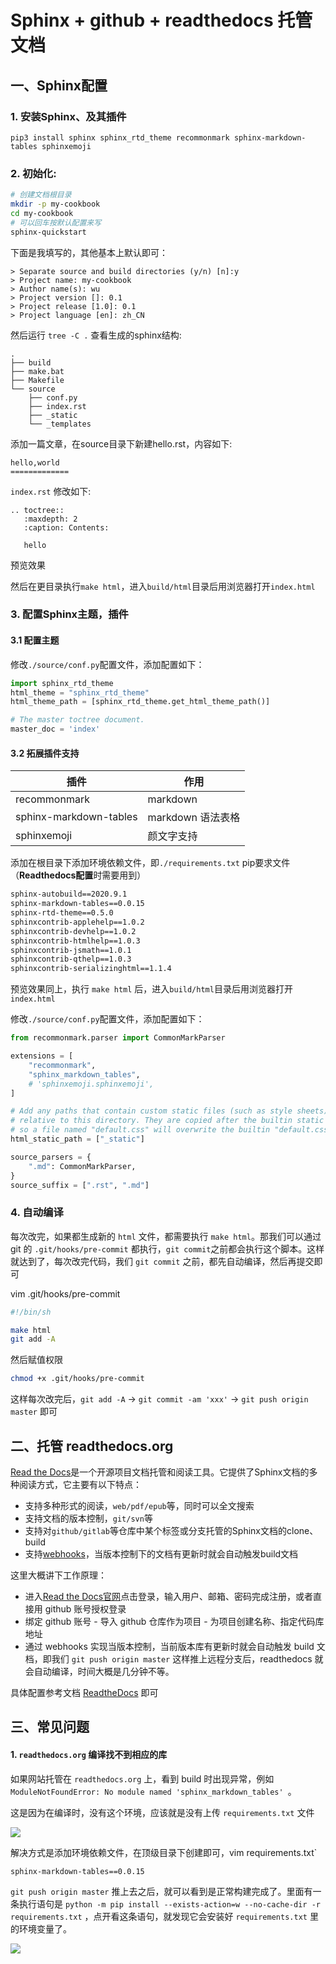 # Sphinx + github + readthedocs 托管文档

## 一、Sphinx配置 

### 1. 安装Sphinx、及其插件

```
pip3 install sphinx sphinx_rtd_theme recommonmark sphinx-markdown-tables sphinxemoji
```

### 2. 初始化:

```bash
# 创建文档根目录
mkdir -p my-cookbook
cd my-cookbook
# 可以回车按默认配置来写
sphinx-quickstart
```

下面是我填写的，其他基本上默认即可：

```
> Separate source and build directories (y/n) [n]:y
> Project name: my-cookbook
> Author name(s): wu
> Project version []: 0.1
> Project release [1.0]: 0.1
> Project language [en]: zh_CN
```

然后运行 `tree -C .` 查看生成的sphinx结构:

```
.
├── build
├── make.bat
├── Makefile
└── source
    ├── conf.py
    ├── index.rst
    ├── _static
    └── _templates
```

添加一篇文章，在source目录下新建hello.rst，内容如下:

```
hello,world
=============
```

`index.rst` 修改如下:

```
.. toctree::
   :maxdepth: 2
   :caption: Contents:

   hello
```

预览效果

然后在更目录执行`make html`，进入`build/html`目录后用浏览器打开`index.html`

### 3. 配置Sphinx主题，插件

#### 3.1 配置主题

修改`./source/conf.py`配置文件，添加配置如下：

```python
import sphinx_rtd_theme
html_theme = "sphinx_rtd_theme"
html_theme_path = [sphinx_rtd_theme.get_html_theme_path()]

# The master toctree document.
master_doc = 'index'
```

#### 3.2 拓展插件支持

| 插件                   | 作用              |
| ---------------------- | ----------------- |
| recommonmark           | markdown          |
| sphinx-markdown-tables | markdown 语法表格 |
| sphinxemoji            | 颜文字支持        |

添加在根目录下添加环境依赖文件，即`./requirements.txt` pip要求文件（**Readthedocs配置**时需要用到）

```bash
sphinx-autobuild==2020.9.1
sphinx-markdown-tables==0.0.15
sphinx-rtd-theme==0.5.0
sphinxcontrib-applehelp==1.0.2
sphinxcontrib-devhelp==1.0.2
sphinxcontrib-htmlhelp==1.0.3
sphinxcontrib-jsmath==1.0.1
sphinxcontrib-qthelp==1.0.3
sphinxcontrib-serializinghtml==1.1.4
```

预览效果同上，执行 `make html` 后，进入`build/html`目录后用浏览器打开`index.html`

修改`./source/conf.py`配置文件，添加配置如下：

```python
from recommonmark.parser import CommonMarkParser

extensions = [
    "recommonmark",
    "sphinx_markdown_tables",
    # 'sphinxemoji.sphinxemoji',
]

# Add any paths that contain custom static files (such as style sheets) here,
# relative to this directory. They are copied after the builtin static files,
# so a file named "default.css" will overwrite the builtin "default.css".
html_static_path = ["_static"]

source_parsers = {
    ".md": CommonMarkParser,
}
source_suffix = [".rst", ".md"]
```

### 4. 自动编译

每次改完，如果都生成新的 `html` 文件，都需要执行 `make html`。那我们可以通过 git 的 `.git/hooks/pre-commit` 都执行，`git commit`之前都会执行这个脚本。这样就达到了，每次改完代码，我们 `git commit` 之前，都先自动编译，然后再提交即可

vim .git/hooks/pre-commit

```bash
#!/bin/sh

make html
git add -A
```

然后赋值权限

```bash
chmod +x .git/hooks/pre-commit
```

这样每次改完后，`git add -A`  -> `git commit -am 'xxx'` -> `git push origin master` 即可

## 二、托管 readthedocs.org

[Read the Docs](https://readthedocs.org/)是一个开源项目文档托管和阅读工具。它提供了Sphinx文档的多种阅读方式，它主要有以下特点：

- 支持多种形式的阅读，`web/pdf/epub`等，同时可以全文搜索
- 支持文档的版本控制，`git/svn`等
- 支持对`github/gitlab`等仓库中某个标签或分支托管的Sphinx文档的clone、build
- 支持[webhooks](https://www.cnblogs.com/wangwangever/p/7467142.html)，当版本控制下的文档有更新时就会自动触发build文档

这里大概讲下工作原理：

- 进入[Read the Docs官网](https://readthedocs.org/)点击登录，输入用户、邮箱、密码完成注册，或者直接用 github 账号授权登录
- 绑定 github 账号 - 导入 github 仓库作为项目 - 为项目创建名称、指定代码库地址
- 通过 webhooks 实现当版本控制，当前版本库有更新时就会自动触发 build 文档，即我们 `git push origin master` 这样推上远程分支后，readthedocs 就会自动编译，时间大概是几分钟不等。

具体配置参考文档 [ReadtheDocs](https://docgenerate.readthedocs.io/en/latest/sphinx/3-release/1-docs.html) 即可

## 三、常见问题

#### 1. `readthedocs.org` 编译找不到相应的库 
如果网站托管在 `readthedocs.org` 上，看到 build 时出现异常，例如 `ModuleNotFoundError: No module named 'sphinx_markdown_tables' `。

   这是因为在编译时，没有这个环境，应该就是没有上传 `requirements.txt` 文件

![](https://img-1257127044.cos.ap-guangzhou.myqcloud.com/sphinx/sphinx_markdown_tables.png)


解决方式是添加环境依赖文件，在顶级目录下创建即可，vim requirements.txt`

```bash
sphinx-markdown-tables==0.0.15
```

`git push origin master` 推上去之后，就可以看到是正常构建完成了。里面有一条执行语句是 `python -m pip install --exists-action=w --no-cache-dir -r requirements.txt` ，点开看这条语句，就发现它会安装好 `requirements.txt` 里的环境变量了。

![](https://img-1257127044.cos.ap-guangzhou.myqcloud.com/sphinx/requirements.png)